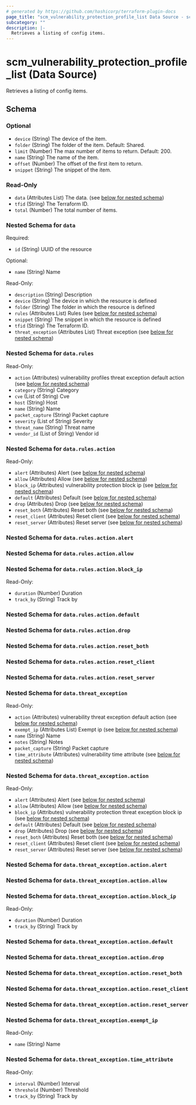 ```yaml
---
# generated by https://github.com/hashicorp/terraform-plugin-docs
page_title: "scm_vulnerability_protection_profile_list Data Source - scm"
subcategory: ""
description: |-
  Retrieves a listing of config items.
---
```


# scm_vulnerability_protection_profile_list (Data Source)

Retrieves a listing of config items.



<!-- schema generated by tfplugindocs -->
## Schema

### Optional

- `device` (String) The device of the item.
- `folder` (String) The folder of the item. Default: Shared.
- `limit` (Number) The max number of items to return. Default: 200.
- `name` (String) The name of the item.
- `offset` (Number) The offset of the first item to return.
- `snippet` (String) The snippet of the item.

### Read-Only

- `data` (Attributes List) The data. (see [below for nested schema](#nestedatt--data))
- `tfid` (String) The Terraform ID.
- `total` (Number) The total number of items.

<a id="nestedatt--data"></a>
### Nested Schema for `data`

Required:

- `id` (String) UUID of the resource

Optional:

- `name` (String) Name

Read-Only:

- `description` (String) Description
- `device` (String) The device in which the resource is defined
- `folder` (String) The folder in which the resource is defined
- `rules` (Attributes List) Rules (see [below for nested schema](#nestedatt--data--rules))
- `snippet` (String) The snippet in which the resource is defined
- `tfid` (String) The Terraform ID.
- `threat_exception` (Attributes List) Threat exception (see [below for nested schema](#nestedatt--data--threat_exception))

<a id="nestedatt--data--rules"></a>
### Nested Schema for `data.rules`

Read-Only:

- `action` (Attributes) vulnerability profiles threat exception default action (see [below for nested schema](#nestedatt--data--rules--action))
- `category` (String) Category
- `cve` (List of String) Cve
- `host` (String) Host
- `name` (String) Name
- `packet_capture` (String) Packet capture
- `severity` (List of String) Severity
- `threat_name` (String) Threat name
- `vendor_id` (List of String) Vendor id

<a id="nestedatt--data--rules--action"></a>
### Nested Schema for `data.rules.action`

Read-Only:

- `alert` (Attributes) Alert (see [below for nested schema](#nestedatt--data--rules--action--alert))
- `allow` (Attributes) Allow (see [below for nested schema](#nestedatt--data--rules--action--allow))
- `block_ip` (Attributes) vulnerability protection block ip (see [below for nested schema](#nestedatt--data--rules--action--block_ip))
- `default` (Attributes) Default (see [below for nested schema](#nestedatt--data--rules--action--default))
- `drop` (Attributes) Drop (see [below for nested schema](#nestedatt--data--rules--action--drop))
- `reset_both` (Attributes) Reset both (see [below for nested schema](#nestedatt--data--rules--action--reset_both))
- `reset_client` (Attributes) Reset client (see [below for nested schema](#nestedatt--data--rules--action--reset_client))
- `reset_server` (Attributes) Reset server (see [below for nested schema](#nestedatt--data--rules--action--reset_server))

<a id="nestedatt--data--rules--action--alert"></a>
### Nested Schema for `data.rules.action.alert`


<a id="nestedatt--data--rules--action--allow"></a>
### Nested Schema for `data.rules.action.allow`


<a id="nestedatt--data--rules--action--block_ip"></a>
### Nested Schema for `data.rules.action.block_ip`

Read-Only:

- `duration` (Number) Duration
- `track_by` (String) Track by


<a id="nestedatt--data--rules--action--default"></a>
### Nested Schema for `data.rules.action.default`


<a id="nestedatt--data--rules--action--drop"></a>
### Nested Schema for `data.rules.action.drop`


<a id="nestedatt--data--rules--action--reset_both"></a>
### Nested Schema for `data.rules.action.reset_both`


<a id="nestedatt--data--rules--action--reset_client"></a>
### Nested Schema for `data.rules.action.reset_client`


<a id="nestedatt--data--rules--action--reset_server"></a>
### Nested Schema for `data.rules.action.reset_server`




<a id="nestedatt--data--threat_exception"></a>
### Nested Schema for `data.threat_exception`

Read-Only:

- `action` (Attributes) vulnerability threat exception default action (see [below for nested schema](#nestedatt--data--threat_exception--action))
- `exempt_ip` (Attributes List) Exempt ip (see [below for nested schema](#nestedatt--data--threat_exception--exempt_ip))
- `name` (String) Name
- `notes` (String) Notes
- `packet_capture` (String) Packet capture
- `time_attribute` (Attributes) vulnerability time attribute (see [below for nested schema](#nestedatt--data--threat_exception--time_attribute))

<a id="nestedatt--data--threat_exception--action"></a>
### Nested Schema for `data.threat_exception.action`

Read-Only:

- `alert` (Attributes) Alert (see [below for nested schema](#nestedatt--data--threat_exception--action--alert))
- `allow` (Attributes) Allow (see [below for nested schema](#nestedatt--data--threat_exception--action--allow))
- `block_ip` (Attributes) vulnerability protection threat exception block ip (see [below for nested schema](#nestedatt--data--threat_exception--action--block_ip))
- `default` (Attributes) Default (see [below for nested schema](#nestedatt--data--threat_exception--action--default))
- `drop` (Attributes) Drop (see [below for nested schema](#nestedatt--data--threat_exception--action--drop))
- `reset_both` (Attributes) Reset both (see [below for nested schema](#nestedatt--data--threat_exception--action--reset_both))
- `reset_client` (Attributes) Reset client (see [below for nested schema](#nestedatt--data--threat_exception--action--reset_client))
- `reset_server` (Attributes) Reset server (see [below for nested schema](#nestedatt--data--threat_exception--action--reset_server))

<a id="nestedatt--data--threat_exception--action--alert"></a>
### Nested Schema for `data.threat_exception.action.alert`


<a id="nestedatt--data--threat_exception--action--allow"></a>
### Nested Schema for `data.threat_exception.action.allow`


<a id="nestedatt--data--threat_exception--action--block_ip"></a>
### Nested Schema for `data.threat_exception.action.block_ip`

Read-Only:

- `duration` (Number) Duration
- `track_by` (String) Track by


<a id="nestedatt--data--threat_exception--action--default"></a>
### Nested Schema for `data.threat_exception.action.default`


<a id="nestedatt--data--threat_exception--action--drop"></a>
### Nested Schema for `data.threat_exception.action.drop`


<a id="nestedatt--data--threat_exception--action--reset_both"></a>
### Nested Schema for `data.threat_exception.action.reset_both`


<a id="nestedatt--data--threat_exception--action--reset_client"></a>
### Nested Schema for `data.threat_exception.action.reset_client`


<a id="nestedatt--data--threat_exception--action--reset_server"></a>
### Nested Schema for `data.threat_exception.action.reset_server`



<a id="nestedatt--data--threat_exception--exempt_ip"></a>
### Nested Schema for `data.threat_exception.exempt_ip`

Read-Only:

- `name` (String) Name


<a id="nestedatt--data--threat_exception--time_attribute"></a>
### Nested Schema for `data.threat_exception.time_attribute`

Read-Only:

- `interval` (Number) Interval
- `threshold` (Number) Threshold
- `track_by` (String) Track by
